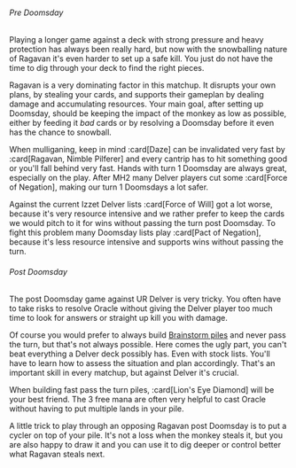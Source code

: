 ###### Pre Doomsday

Playing a longer game against a deck with strong pressure and heavy protection
has always been really hard, but now with the snowballing nature of Ragavan it's
even harder to set up a safe kill. You just do not have the time to dig through
your deck to find the right pieces.

Ragavan is a very dominating factor in this matchup. It disrupts your own plans,
by stealing your cards, and supports their gameplan by dealing damage and
accumulating resources. Your main goal, after setting up Doomsday, should be
keeping the impact of the monkey as low as possible, either by feeding it *bad*
cards or by resolving a Doomsday before it even has the chance to snowball.

When mulliganing, keep in mind :card[Daze] can be invalidated very fast by
:card[Ragavan, Nimble Pilferer] and every cantrip has to hit something good or
you'll fall behind very fast. Hands with turn 1 Doomsday are always great,
especially on the play. After MH2 many Delver players cut some :card[Force of
Negation], making our turn 1 Doomsdays a lot safer.

Against the current Izzet Delver lists :card[Force of Will] got a lot worse,
because it's very resource intensive and we rather prefer to keep the cards we
would pitch to it for wins without passing the turn post Doomsday. To fight this
problem many Doomsday lists play :card[Pact of Negation], because it's less
resource intensive and supports wins without passing the turn.

###### Post Doomsday

The post Doomsday game against UR Delver is very tricky. You often have to take
risks to resolve Oracle without giving the Delver player too much time to look
for answers or straight up kill you with damage.

Of course you would prefer to always build [Brainstorm
piles](/meandeck/brainstorm/) and never pass the turn, but that's not always
possible. Here comes the ugly part, you can't beat everything a Delver deck
possibly has. Even with stock lists. You'll have to learn how to assess the
situation and plan accordingly. That's an important skill in every matchup, but
against Delver it's crucial.

When building fast pass the turn piles, :card[Lion's Eye Diamond] will be your
best friend. The 3 free mana are often very helpful to cast Oracle without
having to put multiple lands in your pile.

A little trick to play through an opposing Ragavan post Doomsday is to put a
cycler on top of your pile. It's not a loss when the monkey steals it, but you
are also happy to draw it and you can use it to dig deeper or control better
what Ragavan steals next.
